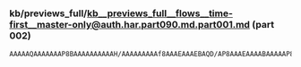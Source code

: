 ### kb/previews_full/kb__previews_full__flows__time-first__master-only@auth.har.part090.md.part001.md (part 002)

```md
AAAAAQAAAAAAAP8BAAAAAAAAAAH/AAAAAAAAAf8AAAEAAAEBAQD/AP8AAAEAAAABAAAAAP8AAAEAAAABAAAAAf8AAQ
```

```
